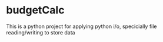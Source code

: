 # budgetCalc

This is a python project for applying python i/o, specicially file reading/writing to store data